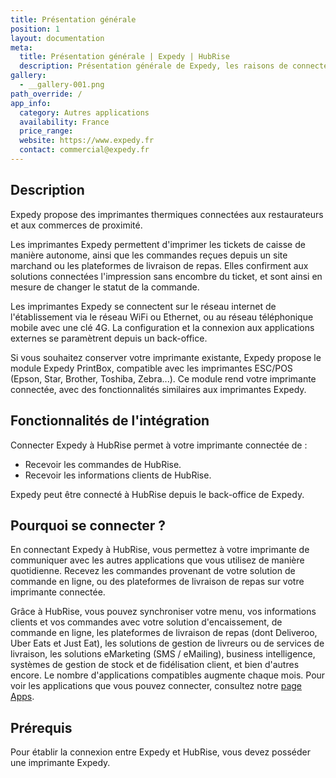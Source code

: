 ```yaml
---
title: Présentation générale
position: 1
layout: documentation
meta:
  title: Présentation générale | Expedy | HubRise
  description: Présentation générale de Expedy, les raisons de connecter votre imprimante connectée à HubRise et fonctionnalités de l'intégration avec HubRise.
gallery:
  - __gallery-001.png
path_override: /
app_info:
  category: Autres applications
  availability: France
  price_range:
  website: https://www.expedy.fr
  contact: commercial@expedy.fr
---
```


## Description

Expedy propose des imprimantes thermiques connectées aux restaurateurs et aux commerces de proximité.

Les imprimantes Expedy permettent d'imprimer les tickets de caisse de manière autonome, ainsi que les commandes reçues depuis un site marchand ou les plateformes de livraison de repas. Elles confirment aux solutions connectées l'impression sans encombre du ticket, et sont ainsi en mesure de changer le statut de la commande.

Les imprimantes Expedy se connectent sur le réseau internet de l'établissement via le réseau WiFi ou Ethernet, ou au réseau téléphonique mobile avec une clé 4G. La configuration et la connexion aux applications externes se paramètrent depuis un back-office.

Si vous souhaitez conserver votre imprimante existante, Expedy propose le module Expedy PrintBox, compatible avec les imprimantes ESC/POS (Epson, Star, Brother, Toshiba, Zebra...). Ce module rend votre imprimante connectée, avec des fonctionnalités similaires aux imprimantes Expedy.

## Fonctionnalités de l'intégration

Connecter Expedy à HubRise permet à votre imprimante connectée de :

- Recevoir les commandes de HubRise.
- Recevoir les informations clients de HubRise.

Expedy peut être connecté à HubRise depuis le back-office de Expedy.

## Pourquoi se connecter ?

En connectant Expedy à HubRise, vous permettez à votre imprimante de communiquer avec les autres applications que vous utilisez de manière quotidienne. Recevez les commandes provenant de votre solution de commande en ligne, ou des plateformes de livraison de repas sur votre imprimante connectée.

Grâce à HubRise, vous pouvez synchroniser votre menu, vos informations clients et vos commandes avec votre solution d'encaissement, de commande en ligne, les plateformes de livraison de repas (dont Deliveroo, Uber Eats et Just Eat), les solutions de gestion de livreurs ou de services de livraison, les solutions eMarketing (SMS / eMailing), business intelligence, systèmes de gestion de stock et de fidélisation client, et bien d'autres encore. Le nombre d'applications compatibles augmente chaque mois. Pour voir les applications que vous pouvez connecter, consultez notre [page Apps](/apps).

## Prérequis

Pour établir la connexion entre Expedy et HubRise, vous devez posséder une imprimante Expedy.
